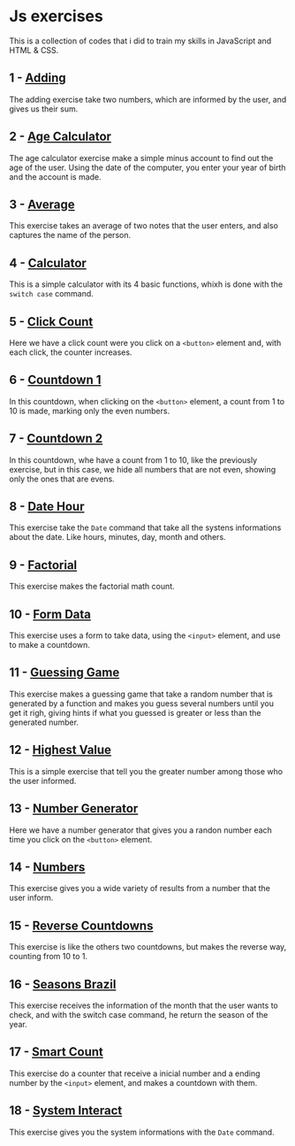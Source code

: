 # Js exercises
This is a collection of codes that i did to train my skills in JavaScript and HTML & CSS.

## 1 - [Adding](adding)
The adding exercise take two numbers, which are informed by the user, and gives us their sum.

## 2 - [Age Calculator](age-calculator)  
The age calculator exercise make a simple minus account to find out the age of the user. Using the date of the computer, you enter your year of birth and the account is made.

## 3 - [Average](average)
This exercise takes an average of two notes that the user enters, and also captures the name of the person.

## 4 - [Calculator](calculator)
This is a simple calculator with its 4 basic functions, whixh is done with the `switch case` command.

## 5 - [Click Count](click-count)
Here we have a click count were you click on a `<button>` element and, with each click, the counter increases.

## 6 - [Countdown 1](countdown1)
In this countdown, when clicking on the `<button>` element, a count from 1 to 10 is made, marking only the even numbers.

## 7 - [Countdown 2](countdown2)
In this countdown, whe have a count from 1 to 10, like the previously exercise, but in this case, we hide all numbers that are not even, showing only the ones that are evens.

## 8 - [Date Hour](date-hour)
This exercise take the `Date` command that take all the systens informations about the date. Like hours, minutes, day, month and others.

## 9 - [Factorial](factorial)
This exercise makes the factorial math count.

## 10 - [Form Data](form-data)
This exercise uses a form to take data, using the `<input>` element, and use to make a countdown.

## 11 - [Guessing Game](guessing-game)
This exercise makes a guessing game that take a random number that is generated by a function and makes you guess several numbers until you get it righ, giving hints if what you guessed is greater or less than the generated number.

## 12 - [Highest Value](highest-value)
This is a simple exercise that tell you the greater number among those who the user informed.

## 13 - [Number Generator](number-generator)
Here we have a number generator that gives you a randon number each time you click on the `<button>` element.

## 14 - [Numbers](numbers)
This exercise gives you a wide variety of results from a number that the user inform.

## 15 - [Reverse Countdowns](reverse-countdown)
This exercise is like the others two countdowns, but makes the reverse way, counting from 10 to 1.

## 16 - [Seasons Brazil](seasons-brazil)
This exercise receives the information of the month that the user wants to check, and with the switch case command, he return the season of the year.

## 17 - [Smart Count](smart-count)
This exercise do a counter that receive a inicial number and a ending number by the `<input>` element, and makes a countdown with them.

## 18 - [System Interact](system-interact)
This exercise gives you the system informations with the `Date` command.
